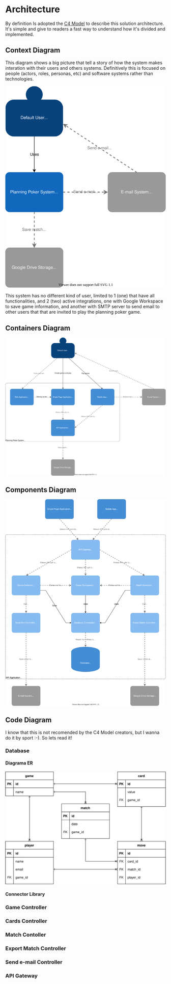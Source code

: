 # Architecture

By definition Is adopted the [C4 Model](https://c4model.com/) to describe this solution architecture. It's simple and give to readers a fast way to understand how it's divided and implemented.

## Context Diagram

This diagram shows a big picture that tell a story of how the system makes interation with their users and others systems. Definitively this is focused on people (actors, roles, personas, etc) and software systems rather than technologies.

<!-- [filename](_media/drawio/context.drawio ':include :type=code') -->
![Context Diagram](_media/drawio/context.drawio.svg)

This system has no different kind of user, limited to 1 (one) that have all functionalities, and 2 (two) active integrations, one with Google Workspace to save game information, and another with  SMTP server to send email to other users that that are invited to play the planning poker game.

## Containers Diagram

![Container Diagram](_media/drawio/container.drawio.svg)

## Components Diagram

![Component Diagram](_media/drawio/component.drawio.svg)

## Code Diagram

I know that this is not recomended by the C4 Model creators, but I wanna do it by sport :-). So lets read it!


### Database

#### Diagrama ER

![ER Diagram](_media/drawio/er.drawio.svg)

#### Connector Library

### Game Controller


### Cards Controller


### Match Contoller


### Export Match Controller


### Send e-mail Controller


### API Gateway
